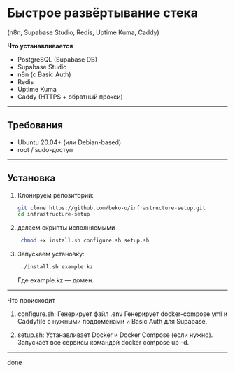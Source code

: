 # Быстрое развёртывание стека  
(n8n, Supabase Studio, Redis, Uptime Kuma, Caddy)

**Что устанавливается**  
- PostgreSQL (Supabase DB)  
- Supabase Studio  
- n8n (с Basic Auth)  
- Redis  
- Uptime Kuma  
- Caddy (HTTPS + обратный прокси)

---

## Требования

- Ubuntu 20.04+ (или Debian-based)  
- root / sudo-доступ  

---

## Установка

1. Клонируем репозиторий:
   ```bash
   git clone https://github.com/beko-o/infrastructure-setup.git
   cd infrastructure-setup
   ```

2. делаем скрипты исполняемыми
   ```bash
    chmod +x install.sh configure.sh setup.sh
   ```

4. Запускаем установку:
   ```bash
    ./install.sh example.kz
   ```
    Где example.kz — домен.
   
---

Что происходит

1) configure.sh:
Генерирует файл .env
Генерирует docker-compose.yml и Caddyfile с нужными поддоменами и Basic Auth для Supabase.

2) setup.sh:
Устанавливает Docker и Docker Compose (если нужно).
Запускает все сервисы командой docker compose up -d.

--- 

done
